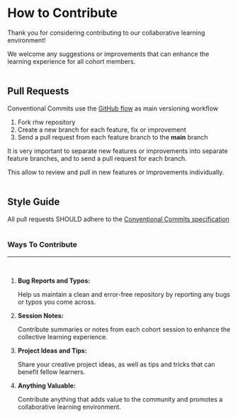 # How to Contribute

Thank you for considering contributing to our collaborative learning environment!

We welcome any suggestions or improvements that can enhance the learning experience for all cohort members.
</br></br>

## Pull Requests

Conventional Commits use the [GitHub flow](https://guides.github.com/introduction/flow/) as main versioning workflow

1. Fork rhw repository
2. Create a new branch for each feature, fix or improvement
3. Send a pull request from each feature branch to the **main** branch

It is very important to separate new features or improvements into separate feature branches, and to send a pull request for each branch.

This allow to review and pull in new features or improvements individually.
</br></br>

## Style Guide

All pull requests SHOULD adhere to the [Conventional Commits specification](https://conventionalcommits.org/)
</br></br>

### Ways To Contribute

<hr></br>

1. **Bug Reports and Typos:**

   Help us maintain a clean and error-free repository by reporting any bugs or typos you come across.

2. **Session Notes:**

   Contribute summaries or notes from each cohort session to enhance the collective learning experience.

3. **Project Ideas and Tips:**

   Share your creative project ideas, as well as tips and tricks that can benefit fellow learners.

4. **Anything Valuable:**

   Contribute anything that adds value to the community and promotes a collaborative learning environment.
